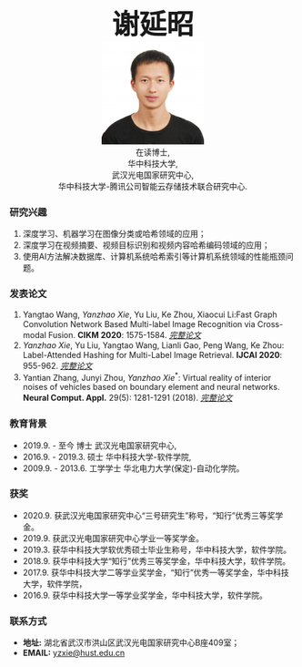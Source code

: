 <center><b><font size=50>谢延昭</font></b></center>

<div align=center><img src="./me.png" width="  "></div>

<center>在读博士,</center>
<center>华中科技大学,</center>
<center>武汉光电国家研究中心,</center>
<center>华中科技大学-腾讯公司智能云存储技术联合研究中心.</center>

### 研究兴趣
1. 深度学习、机器学习在图像分类或哈希领域的应用；
2. 深度学习在视频摘要、视频目标识别和视频内容哈希编码领域的应用；
2. 使用AI方法解决数据库、计算机系统哈希索引等计算机系统领域的性能瓶颈问题。 

### 发表论文
1. Yangtao Wang, *Yanzhao Xie*, Yu Liu, Ke Zhou, Xiaocui Li:Fast Graph Convolution Network Based Multi-label Image Recognition via Cross-modal Fusion. <b>CIKM 2020</b>: 1575-1584. [*完整论文*](https://doi.org/10.1145/3340531.3411880)
2. *Yanzhao Xie*, Yu Liu, Yangtao Wang, Lianli Gao, Peng Wang, Ke Zhou: Label-Attended Hashing for Multi-Label Image Retrieval. <b>IJCAI 2020</b>: 955-962. [*完整论文*](https://doi.org/10.24963/ijcai.2020/133)      
3. Yantian Zhang, Junyi Zhou, *Yanzhao Xie*<sup>*</sup>: Virtual reality of interior noises of vehicles based on boundary element and neural networks. <b>Neural Comput. Appl.</b> 29(5): 1281-1291 (2018). [*完整论文*](https://link.springer.com/article/10.1007%2Fs00521-016-2836-0)

### 教育背景
- 2019.9. - 至今 博士 武汉光电国家研究中心,
- 2016.9. - 2019.3. 硕士 华中科技大学-软件学院,
- 2009.9. - 2013.6. 工学学士 华北电力大学(保定)-自动化学院。

### 获奖
- 2020.9. 获武汉光电国家研究中心“三号研究生”称号，“知行”优秀三等奖学金。
- 2019.9. 获武汉光电国家研究中心学业一等奖学金。
- 2019.3. 获华中科技大学软优秀硕士毕业生称号，华中科技大学，软件学院。
- 2018.9. 获华中科技大学“知行”优秀三等奖学金，华中科技大学，软件学院。
- 2017.9. 获华中科技大学二等学业奖学金，“知行”优秀一等奖学金，华中科技大学，软件学院，
- 2016.9. 获华中科技大学一等学业奖学金，华中科技大学，软件学院。

### 联系方式
- <b>地址:</b>  湖北省武汉市洪山区武汉光电国家研究中心B座409室；
- <b>EMAIL:</b> yzxie@hust.edu.cn
